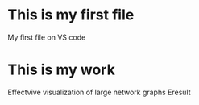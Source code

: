# This is my first file
My first file on VS code

# This is my work 
Effectvive visualization of large network graphs
Eresult